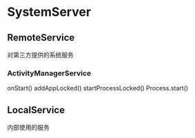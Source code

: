 # SystemServer

## RemoteService
对第三方提供的系统服务
### ActivityManagerService
onStart()
addAppLocked()
startProcessLocked()
Process.start()

## LocalService
内部使用的服务